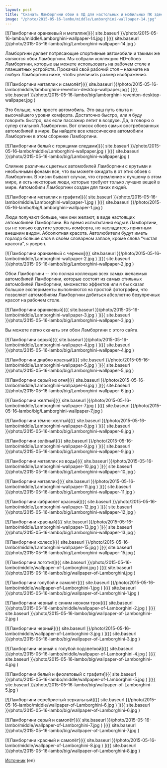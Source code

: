 ```yaml
---
layout: post
title: "Скачать Ламборгини обои в ХД для настольных и мобильных ПК здесь"
image: "/photo/2015-05-16-lambo/middle/Lamborghini-wallpaper-14.jpg"
---
```


[![Ламборгини оранжевый и металлик]({{ site.baseurl }}/photo/2015-05-16-lambo/middle/Lamborghini-wallpaper-14.jpg ) ]({{ site.baseurl }}/photo/2015-05-16-lambo/big/Lamborghini-wallpaper-14.jpg )

Ламборгини делает потрясающие спортивные автомобили и такими же являются обои Ламборгини. Мы собрали коллекцию HD-обоев
Ламборгини, которые вы можете использовать на рабочем столе и планшетных устройств. Прокачай свой рабочий стол – нажмите
на любую Ламборгини ниже, чтобы увеличить размер изображения.

[![Ламборгини металлик и самолёт]({{ site.baseurl }}/photo/2015-05-16-lambo/middle/lamborghini-reventon-desktop-wallpaper.jpg ) ]({{ site.baseurl }}/photo/2015-05-16-lambo/big/lamborghini-reventon-desktop-wallpaper.jpg )

Это больше, чем просто автомобиль. Это ваш путь опыта и высочайшего уровня комфорта. Достаточно быстро, или я буду
говорить быстро, как если пассажир летит в воздухе. Да, я говорю о супер стильной Ламборгини. Вот список обоев самых
востребованных автомобилей в мире. Вы найдете все классические автомобили Ламборгини в этом сборнике Ламборгини.

[![Ламборгини белый с горящими следами]({{ site.baseurl }}/photo/2015-05-16-lambo/middle/Lamborghini-wallpaper.jpg ) ]({{ site.baseurl }}/photo/2015-05-16-lambo/big/Lamborghini-wallpaper.jpg )

Слияние различных цветных автомобилей Ламборгини с крутыми и необычными фонами все, что вы можете ожидать в от этих
обоев c Ламборгини. В жизни бывают случаи, что стремление к лучшему в этом мире, и есть некоторые люди, которые требуют
только лучших вещей в мире. Автомобили Ламборгини создан для таких людей.

[![Ламборгини металлик и графити]({{ site.baseurl }}/photo/2015-05-16-lambo/middle/Lamborghini-wallpaper-1.jpg ) ]({{ site.baseurl }}/photo/2015-05-16-lambo/big/Lamborghini-wallpaper-1.jpg )

Люди получают больше, чем они желают, в виде настоящих
автомобилей Ламборгини. Во время испытытания езды в Ламборгини, вы не только ощутите уровень комфорта,
но насладитесь приятным внешним видом. Абсолютная красота. Автолюбители будут иметь гораздо
больше слов в своём словарном запасе, кроме слова “чистая красота”, я уверен.

[![Ламборгини оранжевый с черным]({{ site.baseurl }}/photo/2015-05-16-lambo/middle/Lamborghini-wallpaper-2.jpg ) ]({{ site.baseurl }}/photo/2015-05-16-lambo/big/Lamborghini-wallpaper-2.jpg )

Обои Ламборгини -- это полная коллекция всех самых желаемых автомобилей Ламборгини, которые состоят из самых стильных
автомобилей Ламборгини, множество эффектов или я бы сказал большое эксперименты выполняются на простой
фотографии, что позволяет автомобилям Ламборгини добиться абсолютно безупречных красот на рабочем столе.

[![Ламборгини оранжевый]({{ site.baseurl }}/photo/2015-05-16-lambo/middle/Lamborghini-wallpaper-3.jpg ) ]({{ site.baseurl }}/photo/2015-05-16-lambo/big/Lamborghini-wallpaper-3.jpg )

Вы можете легко скачать эти обои Ламборгини с этого сайта.

[![Ламборгини серый]({{ site.baseurl }}/photo/2015-05-16-lambo/middle/Lamborghini-wallpaper-4.jpg ) ]({{ site.baseurl }}/photo/2015-05-16-lambo/big/Lamborghini-wallpaper-4.jpg )

[![Ламборгини диабло красный]({{ site.baseurl }}/photo/2015-05-16-lambo/middle/Lamborghini-wallpaper-5.jpg ) ]({{ site.baseurl }}/photo/2015-05-16-lambo/big/Lamborghini-wallpaper-5.jpg )

[![Ламборгини серый из огня]({{ site.baseurl }}/photo/2015-05-16-lambo/middle/Lamborghini-wallpaper-6.jpg ) ]({{ site.baseurl }}/photo/2015-05-16-lambo/big/Lamborghini-wallpaper-6.jpg )

[![Ламборгини желтый]({{ site.baseurl }}/photo/2015-05-16-lambo/middle/Lamborghini-wallpaper-7.jpg ) ]({{ site.baseurl }}/photo/2015-05-16-lambo/big/Lamborghini-wallpaper-7.jpg )



[![Ламборгини тёмно-желтый]({{ site.baseurl }}/photo/2015-05-16-lambo/middle/Lamborghini-wallpaper-8.jpg ) ]({{ site.baseurl }}/photo/2015-05-16-lambo/big/Lamborghini-wallpaper-8.jpg )

[![Ламборгини зелёный]({{ site.baseurl }}/photo/2015-05-16-lambo/middle/Lamborghini-wallpaper-9.jpg ) ]({{ site.baseurl }}/photo/2015-05-16-lambo/big/Lamborghini-wallpaper-9.jpg )

[![Ламборгини металлик из воды]({{ site.baseurl }}/photo/2015-05-16-lambo/middle/Lamborghini-wallpaper-10.jpg ) ]({{ site.baseurl }}/photo/2015-05-16-lambo/big/Lamborghini-wallpaper-10.jpg )

[![Ламборгини металлик]({{ site.baseurl }}/photo/2015-05-16-lambo/middle/Lamborghini-wallpaper-11.jpg ) ]({{ site.baseurl }}/photo/2015-05-16-lambo/big/Lamborghini-wallpaper-11.jpg )

[![Ламборгини кабриолет красный]({{ site.baseurl }}/photo/2015-05-16-lambo/middle/Lamborghini-wallpaper-12.jpg ) ]({{ site.baseurl }}/photo/2015-05-16-lambo/big/Lamborghini-wallpaper-12.jpg )


[![Ламборгини красный]({{ site.baseurl }}/photo/2015-05-16-lambo/middle/Lamborghini-wallpaper-13.jpg ) ]({{ site.baseurl }}/photo/2015-05-16-lambo/big/Lamborghini-wallpaper-13.jpg )

[![Ламборгини колесо]({{ site.baseurl }}/photo/2015-05-16-lambo/middle/Lamborghini-wallpaper-15.jpg ) ]({{ site.baseurl }}/photo/2015-05-16-lambo/big/Lamborghini-wallpaper-15.jpg )

[![Ламборгини логотип]({{ site.baseurl }}/photo/2015-05-16-lambo/middle/wallpaper-of-Lamborghini.jpg ) ]({{ site.baseurl }}/photo/2015-05-16-lambo/big/wallpaper-of-Lamborghini.jpg )

[![Ламборгини голубой и самолёт]({{ site.baseurl }}/photo/2015-05-16-lambo/middle/wallpaper-of-Lamborghini-1.jpg ) ]({{ site.baseurl }}/photo/2015-05-16-lambo/big/wallpaper-of-Lamborghini-1.jpg )

[![Ламборгини черный с синим неоном трон]({{ site.baseurl }}/photo/2015-05-16-lambo/middle/wallpaper-of-Lamborghini-2.jpg ) ]({{ site.baseurl }}/photo/2015-05-16-lambo/big/wallpaper-of-Lamborghini-2.jpg )



[![Ламборгини черный]({{ site.baseurl }}/photo/2015-05-16-lambo/middle/wallpaper-of-Lamborghini-3.jpg ) ]({{ site.baseurl }}/photo/2015-05-16-lambo/big/wallpaper-of-Lamborghini-3.jpg )

[![Ламборгини черный с голубой подсветкой]({{ site.baseurl }}/photo/2015-05-16-lambo/middle/wallpaper-of-Lamborghini-4.jpg ) ]({{ site.baseurl }}/photo/2015-05-16-lambo/big/wallpaper-of-Lamborghini-4.jpg )

[![Ламборгини белый и фиолетовый с графити]({{ site.baseurl }}/photo/2015-05-16-lambo/middle/wallpaper-of-Lamborghini-5.jpg ) ]({{ site.baseurl }}/photo/2015-05-16-lambo/big/wallpaper-of-Lamborghini-5.jpg )

[![Ламборгини серебристый зеркальный]({{ site.baseurl }}/photo/2015-05-16-lambo/middle/wallpaper-of-Lamborghini-6.jpg ) ]({{ site.baseurl }}/photo/2015-05-16-lambo/big/wallpaper-of-Lamborghini-6.jpg )

[![Ламборгини серый и самолёт]({{ site.baseurl }}/photo/2015-05-16-lambo/middle/wallpaper-of-Lamborghini-7.jpg ) ]({{ site.baseurl }}/photo/2015-05-16-lambo/big/wallpaper-of-Lamborghini-7.jpg )



[![Ламборгини красный и самолёт]({{ site.baseurl }}/photo/2015-05-16-lambo/middle/wallpaper-of-Lamborghini-8.jpg ) ]({{ site.baseurl }}/photo/2015-05-16-lambo/big/wallpaper-of-Lamborghini-8.jpg )



[Источник](http://wonderfulengineering.com/download-lamborghini-wallpapers-in-hd-for-desktop-and-mobile-here/) (en)